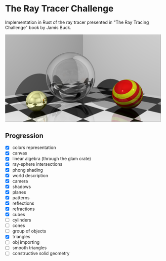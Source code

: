 # The Ray Tracer Challenge
Implementation in Rust of the ray tracer presented in "The Ray Tracing Challenge" book by Jamis Buck.

![Alt text](examples/example06.png?raw=true "Example")

## Progression
- [x] colors representation
- [x] canvas
- [x] linear algebra (through the glam crate)
- [x] ray-sphere intersections
- [x] phong shading
- [x] world description
- [x] camera
- [x] shadows
- [x] planes
- [x] patterns
- [x] reflections
- [x] refractions
- [x] cubes
- [ ] cylinders
- [ ] cones
- [ ] group of objects
- [x] triangles
- [ ] obj importing
- [ ] smooth triangles
- [ ] constructive solid geometry